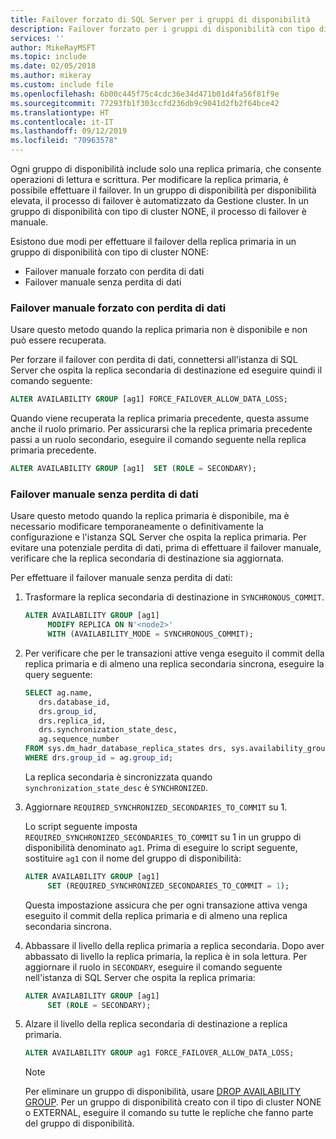 ```yaml
---
title: Failover forzato di SQL Server per i gruppi di disponibilità
description: Failover forzato per i gruppi di disponibilità con tipo di cluster NONE
services: ''
author: MikeRayMSFT
ms.topic: include
ms.date: 02/05/2018
ms.author: mikeray
ms.custom: include file
ms.openlocfilehash: 6b00c445f75c4cdc36e34d471b01d4fa56f81f9e
ms.sourcegitcommit: 77293fb1f303ccfd236db9c9041d2fb2f64bce42
ms.translationtype: HT
ms.contentlocale: it-IT
ms.lasthandoff: 09/12/2019
ms.locfileid: "70963578"
---
```

Ogni gruppo di disponibilità include solo una replica primaria, che consente operazioni di lettura e scrittura. Per modificare la replica primaria, è possibile effettuare il failover. In un gruppo di disponibilità per disponibilità elevata, il processo di failover è automatizzato da Gestione cluster. In un gruppo di disponibilità con tipo di cluster NONE, il processo di failover è manuale. 

Esistono due modi per effettuare il failover della replica primaria in un gruppo di disponibilità con tipo di cluster NONE:

- Failover manuale forzato con perdita di dati
- Failover manuale senza perdita di dati

### <a name="forced-manual-failover-with-data-loss"></a>Failover manuale forzato con perdita di dati

Usare questo metodo quando la replica primaria non è disponibile e non può essere recuperata. 

Per forzare il failover con perdita di dati, connettersi all'istanza di SQL Server che ospita la replica secondaria di destinazione ed eseguire quindi il comando seguente:

```SQL
ALTER AVAILABILITY GROUP [ag1] FORCE_FAILOVER_ALLOW_DATA_LOSS;
```

Quando viene recuperata la replica primaria precedente, questa assume anche il ruolo primario. Per assicurarsi che la replica primaria precedente passi a un ruolo secondario, eseguire il comando seguente nella replica primaria precedente.

```SQL
ALTER AVAILABILITY GROUP [ag1]  SET (ROLE = SECONDARY);
```

### <a name="manual-failover-without-data-loss"></a>Failover manuale senza perdita di dati

Usare questo metodo quando la replica primaria è disponibile, ma è necessario modificare temporaneamente o definitivamente la configurazione e l'istanza SQL Server che ospita la replica primaria. Per evitare una potenziale perdita di dati, prima di effettuare il failover manuale, verificare che la replica secondaria di destinazione sia aggiornata. 

Per effettuare il failover manuale senza perdita di dati:

1. Trasformare la replica secondaria di destinazione in `SYNCHRONOUS_COMMIT`.

   ```SQL
   ALTER AVAILABILITY GROUP [ag1] 
        MODIFY REPLICA ON N'<node2>' 
        WITH (AVAILABILITY_MODE = SYNCHRONOUS_COMMIT);
   ```

2. Per verificare che per le transazioni attive venga eseguito il commit della replica primaria e di almeno una replica secondaria sincrona, eseguire la query seguente: 

   ```SQL
   SELECT ag.name, 
      drs.database_id, 
      drs.group_id, 
      drs.replica_id, 
      drs.synchronization_state_desc, 
      ag.sequence_number
   FROM sys.dm_hadr_database_replica_states drs, sys.availability_groups ag
   WHERE drs.group_id = ag.group_id; 
   ```

   La replica secondaria è sincronizzata quando `synchronization_state_desc` è `SYNCHRONIZED`.

3. Aggiornare `REQUIRED_SYNCHRONIZED_SECONDARIES_TO_COMMIT` su 1.

   Lo script seguente imposta `REQUIRED_SYNCHRONIZED_SECONDARIES_TO_COMMIT` su 1 in un gruppo di disponibilità denominato `ag1`. Prima di eseguire lo script seguente, sostituire `ag1` con il nome del gruppo di disponibilità:

   ```SQL
   ALTER AVAILABILITY GROUP [ag1] 
        SET (REQUIRED_SYNCHRONIZED_SECONDARIES_TO_COMMIT = 1);
   ```

   Questa impostazione assicura che per ogni transazione attiva venga eseguito il commit della replica primaria e di almeno una replica secondaria sincrona. 

4. Abbassare il livello della replica primaria a replica secondaria. Dopo aver abbassato di livello la replica primaria, la replica è in sola lettura. Per aggiornare il ruolo in `SECONDARY`, eseguire il comando seguente nell'istanza di SQL Server che ospita la replica primaria:

   ```SQL
   ALTER AVAILABILITY GROUP [ag1] 
        SET (ROLE = SECONDARY); 
   ```

5. Alzare il livello della replica secondaria di destinazione a replica primaria. 

   ```SQL
   ALTER AVAILABILITY GROUP ag1 FORCE_FAILOVER_ALLOW_DATA_LOSS; 
   ```  

   > [!NOTE] 
   > Per eliminare un gruppo di disponibilità, usare [DROP AVAILABILITY GROUP](https://docs.microsoft.com/sql/t-sql/statements/drop-availability-group-transact-sql). Per un gruppo di disponibilità creato con il tipo di cluster NONE o EXTERNAL, eseguire il comando su tutte le repliche che fanno parte del gruppo di disponibilità.
